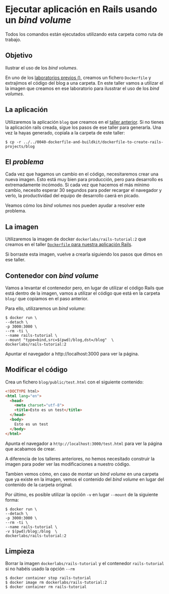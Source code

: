 # Ejecutar aplicación en Rails usando un _bind volume_

Todos los comandos están ejecutados utilizando esta carpeta como ruta de trabajo.

## Objetivo

Ilustrar el uso de los _bind volumes_.

En uno de los [laboratorios previos ()](../../0040-dockerfile-and-builkit/dockerfile-for-our-rails-application), 
creamos un fichero `Dockerfile` y extrajimos el código del blog a una carpeta. En este taller vamos a utilizar el
la imagen que creamos en ese laboratorio para ilusstrar el uso de los _bind volumes_.

## La aplicación

Utilizaremos la aplicación `blog` que creamos en el [taller anterior](../dockerfile-to-create-rails-projects/README_es.md). 
Si no tienes la aplicación rails creada, sigue los pasos de ese taller para generarla.
Una vez la hayas generado, copiala a la carpeta de este taller:

```shell
$ cp -r ../../0040-dockerfile-and-buildkit/dockerfile-to-create-rails-projects/blog
```

## El _problema_

Cada vez que hagamos un cambio en el código, necesitaremos crear una nueva imagen. Esto está muy bien para
producción, pero para desarrollo es extremadamente incómodo. Si cada vez que hacemos el más mínimo cambio,
necesito esperar 30 segundos para poder recargar el navegador y verlo, la productividad del equipo de desarrollo
caerá en picado.

Veamos cómo los _bind volumes_ nos pueden ayudar a resolver este problema.

## La imagen

Utilizaremos la imagen de docker `dockerlabs/rails-tutorial:2` que creamos en el 
taller [`Dockerfile` para nuestra aplicación Rails](../../0040-dockerfile-and-builkit/dockerfile-for-our-rails-application).  

Si borraste esta imagen, vuelve a crearla siguiendo los pasos que dimos en ese taller.

## Contenedor con _bind volume_

Vamos a levantar el contenedor pero, en lugar de utilizar el código Rails que está dentro de la
imagen, vamos a utilizar el código que está en la carpeta `blog/` que copiamos en el paso anterior.

Para ello, utilizaremos un _bind volume_:

```shell
$ docker run \
--detach \
-p 3000:3000 \
--rm -ti \
--name rails-tutorial \
--mount "type=bind,src=$(pwd)/blog,dst=/blog"  \
dockerlabs/rails-tutorial:2
```
Apuntar el navegador a http://localhost:3000 para ver la página.

## Modificar el código

Crea un fichero `blog/public/test.html` con el siguiente contenido:

```html
<!DOCTYPE html>
<html lang="en">
  <head>
    <meta charset="utf-8">
    <title>Esto es un test</title>
  </head>
  <body>
    Esto es un test
  </body>
</html>
```

Apunta el navegador a `http://localhost:3000/test.html` para ver la página que acabamos de crear.

A diferencia de los talleres anteriores, no hemos necesitado construir la imagen para poder ver
las modificaciones a nuestro código.

Tambien vemos cómo, en caso de montar un _bind volume_ en una carpeta que ya existe en la imagen,
vemos el contenido del _bind volume_ en lugar del contenido de la carpeta original.

Por último, es posible utilizar la opción `-v` en lugar `--mount` de la siguiente forma:

```shell
$ docker run \
--detach \
-p 3000:3000 \
--rm -ti \
--name rails-tutorial \
-v $(pwd)/blog:/blog  \
dockerlabs/rails-tutorial:2
```

## Limpieza

Borrar la imagen `dockerlabs/rails-tutorial` y el contenedor `rails-tutorial` si no habéis usado la opción `--rm`

```shell
$ docker container stop rails-tutorial
$ docker image rm dockerlabs/rails-tutorial:2
$ docker container rm rails-tutorial
```
